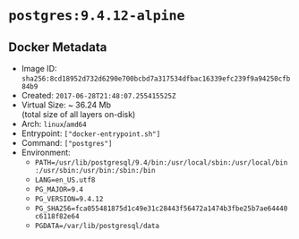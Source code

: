 # `postgres:9.4.12-alpine`

## Docker Metadata

- Image ID: `sha256:8cd18952d732d6290e700bcbd7a317534dfbac16339efc239f9a94250cfb84b9`
- Created: `2017-06-28T21:48:07.255415525Z`
- Virtual Size: ~ 36.24 Mb  
  (total size of all layers on-disk)
- Arch: `linux`/`amd64`
- Entrypoint: `["docker-entrypoint.sh"]`
- Command: `["postgres"]`
- Environment:
  - `PATH=/usr/lib/postgresql/9.4/bin:/usr/local/sbin:/usr/local/bin:/usr/sbin:/usr/bin:/sbin:/bin`
  - `LANG=en_US.utf8`
  - `PG_MAJOR=9.4`
  - `PG_VERSION=9.4.12`
  - `PG_SHA256=fca055481875d1c49e31c28443f56472a1474b3fbe25b7ae64440c6118f82e64`
  - `PGDATA=/var/lib/postgresql/data`
